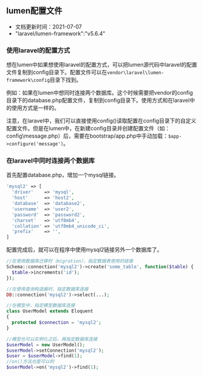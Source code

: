 ## lumen配置文件

- 文档更新时间：2021-07-07
- "laravel/lumen-framework":"v5.6.4"

### 使用laravel的配置方式

想在lumen中如果想使用laravel的配置方式，可以把lumen源代码中laravel的配置文件复制到config目录下。配置文件可以在`vendor\laravel\lumen-framework\config`目录下找到。

例如：如果在lumen中想同时连接两个数据库。这个时候需要把vendor的config目录下的database.php配置文件，复制到config目录下。使用方式和在laravel中的使用方式是一样的。

注意，在laravel中，我们可以直接使用config()读取配置在config目录下的自定义配置文件。但是在lumen中，在新建config目录并创建配置文件（如：config\message.php）后，需要在bootstrap/app.php中手动加载：`$app->configure('message')`。

### 在laravel中同时连接两个数据库

首先配置database.php，增加一个mysql链接。

```php
'mysql2' => [
  'driver'    => 'mysql',
  'host'      => 'host2',
  'database'  => 'database2',
  'username'  => 'user2',
  'password'  => 'password2',
  'charset'   => 'utf8mb4',
  'collation' => 'utf8mb4_unicode_ci',
  'prefix'    => '',
]
```

配置完成后，就可以在程序中使用mysql2链接另外一个数据库了。

```php
//在使用数据库迁移时（migration），指定数据表使用的链接
Schema::connection('mysql2')->create('some_table', function($table) {
  $table->increments('id');
});

//在使用查询构造器时，指定数据库连接
DB::connection('mysql2')->select(...);

//在模型中，指定模型数据库连接
class UserModel extends Eloquent
{
  protected $connection = 'mysql2';
}

//模型也可以实例化之后，再指定数据库连接
$userModel = new UserModel();
$userModel->setConnection('mysql2');
$user = $userModel->find(1);
//on()方法也是可以的
$userModel->on('mysql2')->find(1); 
```

